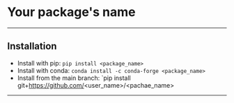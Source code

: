 # Your package's name
***

## Installation
- Install with pip: `pip install <package_name>`
- Install with conda: `conda install -c conda-forge <package_name>`
- Install from the main branch: `pip install git+https://github.com/<user_name>/<pachae_name>
***